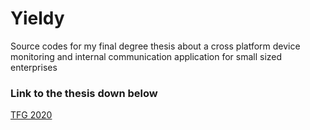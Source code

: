 # Yieldy
Source codes for my final degree thesis about a cross platform device monitoring and internal communication application for small sized enterprises
### Link to the thesis down below 
[TFG 2020](http://diposit.ub.edu/dspace/handle/2445/172170)

